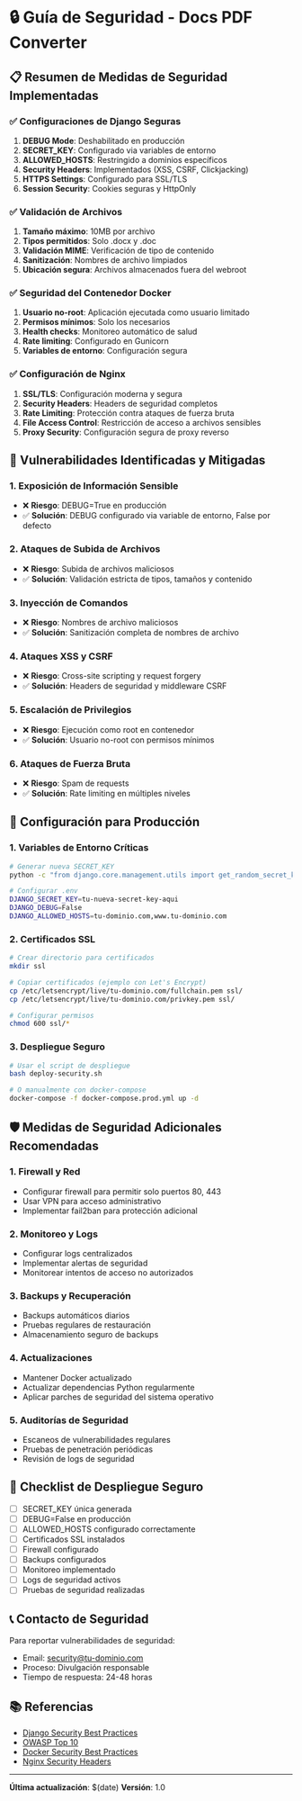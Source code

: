 # 🔒 Guía de Seguridad - Docs PDF Converter

## 📋 Resumen de Medidas de Seguridad Implementadas

### ✅ Configuraciones de Django Seguras

1. **DEBUG Mode**: Deshabilitado en producción
2. **SECRET_KEY**: Configurado via variables de entorno
3. **ALLOWED_HOSTS**: Restringido a dominios específicos
4. **Security Headers**: Implementados (XSS, CSRF, Clickjacking)
5. **HTTPS Settings**: Configurado para SSL/TLS
6. **Session Security**: Cookies seguras y HttpOnly

### ✅ Validación de Archivos

1. **Tamaño máximo**: 10MB por archivo
2. **Tipos permitidos**: Solo .docx y .doc
3. **Validación MIME**: Verificación de tipo de contenido
4. **Sanitización**: Nombres de archivo limpiados
5. **Ubicación segura**: Archivos almacenados fuera del webroot

### ✅ Seguridad del Contenedor Docker

1. **Usuario no-root**: Aplicación ejecutada como usuario limitado
2. **Permisos mínimos**: Solo los necesarios
3. **Health checks**: Monitoreo automático de salud
4. **Rate limiting**: Configurado en Gunicorn
5. **Variables de entorno**: Configuración segura

### ✅ Configuración de Nginx

1. **SSL/TLS**: Configuración moderna y segura
2. **Security Headers**: Headers de seguridad completos
3. **Rate Limiting**: Protección contra ataques de fuerza bruta
4. **File Access Control**: Restricción de acceso a archivos sensibles
5. **Proxy Security**: Configuración segura de proxy reverso

## 🚨 Vulnerabilidades Identificadas y Mitigadas

### 1. **Exposición de Información Sensible**
- ❌ **Riesgo**: DEBUG=True en producción
- ✅ **Solución**: DEBUG configurado via variable de entorno, False por defecto

### 2. **Ataques de Subida de Archivos**
- ❌ **Riesgo**: Subida de archivos maliciosos
- ✅ **Solución**: Validación estricta de tipos, tamaños y contenido

### 3. **Inyección de Comandos**
- ❌ **Riesgo**: Nombres de archivo maliciosos
- ✅ **Solución**: Sanitización completa de nombres de archivo

### 4. **Ataques XSS y CSRF**
- ❌ **Riesgo**: Cross-site scripting y request forgery
- ✅ **Solución**: Headers de seguridad y middleware CSRF

### 5. **Escalación de Privilegios**
- ❌ **Riesgo**: Ejecución como root en contenedor
- ✅ **Solución**: Usuario no-root con permisos mínimos

### 6. **Ataques de Fuerza Bruta**
- ❌ **Riesgo**: Spam de requests
- ✅ **Solución**: Rate limiting en múltiples niveles

## 🔧 Configuración para Producción

### 1. Variables de Entorno Críticas

```bash
# Generar nueva SECRET_KEY
python -c "from django.core.management.utils import get_random_secret_key; print(get_random_secret_key())"

# Configurar .env
DJANGO_SECRET_KEY=tu-nueva-secret-key-aqui
DJANGO_DEBUG=False
DJANGO_ALLOWED_HOSTS=tu-dominio.com,www.tu-dominio.com
```

### 2. Certificados SSL

```bash
# Crear directorio para certificados
mkdir ssl

# Copiar certificados (ejemplo con Let's Encrypt)
cp /etc/letsencrypt/live/tu-dominio.com/fullchain.pem ssl/
cp /etc/letsencrypt/live/tu-dominio.com/privkey.pem ssl/

# Configurar permisos
chmod 600 ssl/*
```

### 3. Despliegue Seguro

```bash
# Usar el script de despliegue
bash deploy-security.sh

# O manualmente con docker-compose
docker-compose -f docker-compose.prod.yml up -d
```

## 🛡️ Medidas de Seguridad Adicionales Recomendadas

### 1. **Firewall y Red**
- Configurar firewall para permitir solo puertos 80, 443
- Usar VPN para acceso administrativo
- Implementar fail2ban para protección adicional

### 2. **Monitoreo y Logs**
- Configurar logs centralizados
- Implementar alertas de seguridad
- Monitorear intentos de acceso no autorizados

### 3. **Backups y Recuperación**
- Backups automáticos diarios
- Pruebas regulares de restauración
- Almacenamiento seguro de backups

### 4. **Actualizaciones**
- Mantener Docker actualizado
- Actualizar dependencias Python regularmente
- Aplicar parches de seguridad del sistema operativo

### 5. **Auditorías de Seguridad**
- Escaneos de vulnerabilidades regulares
- Pruebas de penetración periódicas
- Revisión de logs de seguridad

## 🚀 Checklist de Despliegue Seguro

- [ ] SECRET_KEY única generada
- [ ] DEBUG=False en producción
- [ ] ALLOWED_HOSTS configurado correctamente
- [ ] Certificados SSL instalados
- [ ] Firewall configurado
- [ ] Backups configurados
- [ ] Monitoreo implementado
- [ ] Logs de seguridad activos
- [ ] Pruebas de seguridad realizadas

## 📞 Contacto de Seguridad

Para reportar vulnerabilidades de seguridad:
- Email: security@tu-dominio.com
- Proceso: Divulgación responsable
- Tiempo de respuesta: 24-48 horas

## 📚 Referencias

- [Django Security Best Practices](https://docs.djangoproject.com/en/stable/topics/security/)
- [OWASP Top 10](https://owasp.org/www-project-top-ten/)
- [Docker Security Best Practices](https://docs.docker.com/engine/security/)
- [Nginx Security Headers](https://nginx.org/en/docs/http/ngx_http_headers_module.html)

---

**Última actualización**: $(date)
**Versión**: 1.0